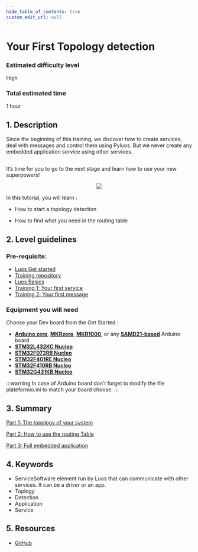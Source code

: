 ```yaml
---
hide_table_of_contents: true
custom_edit_url: null
---
```


# Your First Topology detection

### Estimated difficulty level

High

### Total estimated time

1 hour

## 1. Description

Since the beginning of this training, we discover how to create services, deal with messages and control them using Pyluos. But we never create any embedded application service using other services.

##

It’s time for you to go to the next stage and learn how to use your new superpowers!

<div align="center">
  <img src ="https://media.giphy.com/media/977YesTjNfQC7vQiph/giphy.gif" className="gif_tutorial"/>
</div>

In this tutorial, you will learn :

- How to start a topology detection

- How to find what you need in the routing table

## 2. Level guidelines

### Pre-requisite:

- [Luos Get started](/get-started/get-started)
- [Training repository](https://github.com/Luos-io/Training)
- [Luos Basics](/docs/luos-technology/basics/basics)
- [Training 1: Your first service](/tutorials/your-first-service/your-first-service)
- [Training 2: Your first message](/tutorials/your-first-message/your-first-message)

### Equipment you will need

Choose your Dev board from the Get Started :

- **[Arduino zero](https://www.arduino.cc/en/Main/ArduinoBoardZero&)**, **[MKRzero](https://store.arduino.cc/products/arduino-mkr-zero-i2s-bus-sd-for-sound-music-digital-audio-data)**, **[MKR1000](https://store.arduino.cc/collections/boards/products/arduino-mkr1000-wifi)**, or any **[SAMD21-based](https://en.wikipedia.org/wiki/List_of_Arduino_boards_and_compatible_systems)** Arduino board
- **[STM32L432KC Nucleo](https://www.st.com/en/evaluation-tools/nucleo-l432kc.html)**
- **[STM32F072RB Nucleo](https://www.st.com/en/evaluation-tools/nucleo-f072rb.html)**
- **[STM32F401RE Nucleo](https://www.st.com/en/evaluation-tools/nucleo-f401re.html)**
- **[STM32F410RB Nucleo](https://www.st.com/en/evaluation-tools/nucleo-f410rb.html)**
- **[STM32G431KB Nucleo](https://www.st.com/en/evaluation-tools/nucleo-g431kb.html)**

:::warning
In case of Arduino board don’t forget to modify the file plateformio.ini to match your board choose.
:::

## 3. Summary

[Part 1: The topology of your system](/your-first-detection/topology)

[Part 2: How to use the routing Table](/your-first-detection/routing-table)

[Part 3: Full embedded application](/your-first-detection/embedded-app)

## 4. Keywords

- <span className="cust_tooltip">Service<span className="cust_tooltiptext">Software element run by Luos that can communicate with other services. It can be a driver or an app.</span></span>
- Toplogy
- Detection
- Application
- Service

## 5. Resources

- [GitHub](https://github.com/Luos-io/)
